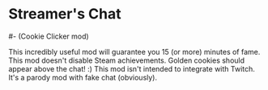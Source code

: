 # Streamer's Chat
#- (Cookie Clicker mod)

This incredibly useful mod will guarantee you 15 (or more) minutes of fame. This mod doesn't disable Steam achievements. Golden cookies should appear above the chat! :) This mod isn't intended to integrate with Twitch. It's a parody mod with fake chat (obviously). 
